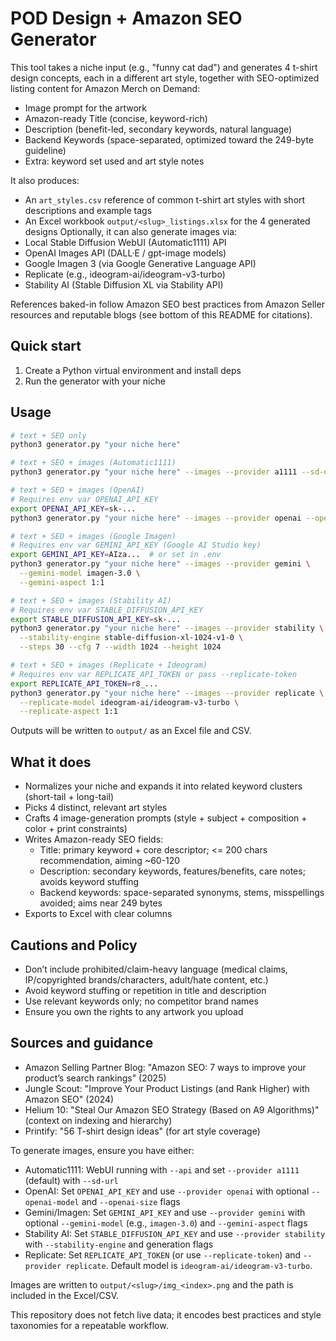 # POD Design + Amazon SEO Generator

This tool takes a niche input (e.g., "funny cat dad") and generates 4 t-shirt design concepts, each in a different art style, together with SEO-optimized listing content for Amazon Merch on Demand:

- Image prompt for the artwork
- Amazon-ready Title (concise, keyword-rich)
- Description (benefit-led, secondary keywords, natural language)
- Backend Keywords (space-separated, optimized toward the 249-byte guideline)
- Extra: keyword set used and art style notes

It also produces:
- An `art_styles.csv` reference of common t-shirt art styles with short descriptions and example tags
- An Excel workbook `output/<slug>_listings.xlsx` for the 4 generated designs
Optionally, it can also generate images via:
- Local Stable Diffusion WebUI (Automatic1111) API
- OpenAI Images API (DALL·E / gpt-image models)
 - Google Imagen 3 (via Google Generative Language API)
 - Replicate (e.g., ideogram-ai/ideogram-v3-turbo)
 - Stability AI (Stable Diffusion XL via Stability API)

References baked-in follow Amazon SEO best practices from Amazon Seller resources and reputable blogs (see bottom of this README for citations).

## Quick start

1. Create a Python virtual environment and install deps
2. Run the generator with your niche

## Usage

```bash
# text + SEO only
python3 generator.py "your niche here"

# text + SEO + images (Automatic1111)
python3 generator.py "your niche here" --images --provider a1111 --sd-url http://127.0.0.1:7860

# text + SEO + images (OpenAI)
# Requires env var OPENAI_API_KEY
export OPENAI_API_KEY=sk-...
python3 generator.py "your niche here" --images --provider openai --openai-model gpt-image-1 --openai-size 1024x1024

# text + SEO + images (Google Imagen)
# Requires env var GEMINI_API_KEY (Google AI Studio key)
export GEMINI_API_KEY=AIza...  # or set in .env
python3 generator.py "your niche here" --images --provider gemini \
  --gemini-model imagen-3.0 \
  --gemini-aspect 1:1

# text + SEO + images (Stability AI)
# Requires env var STABLE_DIFFUSION_API_KEY
export STABLE_DIFFUSION_API_KEY=sk-...
python3 generator.py "your niche here" --images --provider stability \
  --stability-engine stable-diffusion-xl-1024-v1-0 \
  --steps 30 --cfg 7 --width 1024 --height 1024

# text + SEO + images (Replicate + Ideogram)
# Requires env var REPLICATE_API_TOKEN or pass --replicate-token
export REPLICATE_API_TOKEN=r8_...
python3 generator.py "your niche here" --images --provider replicate \
  --replicate-model ideogram-ai/ideogram-v3-turbo \
  --replicate-aspect 1:1
```

Outputs will be written to `output/` as an Excel file and CSV.

## What it does

- Normalizes your niche and expands it into related keyword clusters (short-tail + long-tail)
- Picks 4 distinct, relevant art styles
- Crafts 4 image-generation prompts (style + subject + composition + color + print constraints)
- Writes Amazon-ready SEO fields:
  - Title: primary keyword + core descriptor; <= 200 chars recommendation, aiming ~60-120
  - Description: secondary keywords, features/benefits, care notes; avoids keyword stuffing
  - Backend keywords: space-separated synonyms, stems, misspellings avoided; aims near 249 bytes
- Exports to Excel with clear columns

## Cautions and Policy

- Don’t include prohibited/claim-heavy language (medical claims, IP/copyrighted brands/characters, adult/hate content, etc.)
- Avoid keyword stuffing or repetition in title and description
- Use relevant keywords only; no competitor brand names
- Ensure you own the rights to any artwork you upload

## Sources and guidance
- Amazon Selling Partner Blog: "Amazon SEO: 7 ways to improve your product’s search rankings" (2025)
- Jungle Scout: "Improve Your Product Listings (and Rank Higher) with Amazon SEO" (2024)
- Helium 10: "Steal Our Amazon SEO Strategy (Based on A9 Algorithms)" (context on indexing and hierarchy)
- Printify: "56 T-shirt design ideas" (for art style coverage)

To generate images, ensure you have either:
- Automatic1111: WebUI running with `--api` and set `--provider a1111` (default) with `--sd-url`
- OpenAI: Set `OPENAI_API_KEY` and use `--provider openai` with optional `--openai-model` and `--openai-size` flags
 - Gemini/Imagen: Set `GEMINI_API_KEY` and use `--provider gemini` with optional `--gemini-model` (e.g., `imagen-3.0`) and `--gemini-aspect` flags
 - Stability AI: Set `STABLE_DIFFUSION_API_KEY` and use `--provider stability` with `--stability-engine` and generation flags
 - Replicate: Set `REPLICATE_API_TOKEN` (or use `--replicate-token`) and `--provider replicate`. Default model is `ideogram-ai/ideogram-v3-turbo`.

Images are written to `output/<slug>/img_<index>.png` and the path is included in the Excel/CSV.

This repository does not fetch live data; it encodes best practices and style taxonomies for a repeatable workflow.
